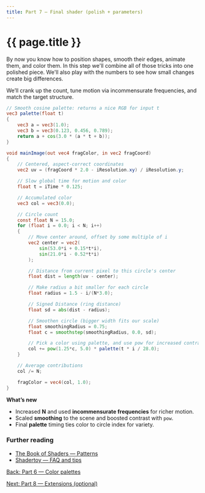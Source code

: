 ```yaml
---
title: Part 7 — Final shader (polish + parameters)
---
```

# {{ page.title }}

By now you know how to position shapes, smooth their edges, animate them, and color them. In this step we'll combine all of those tricks into one polished piece. We'll also play with the numbers to see how small changes create big differences.

We’ll crank up the count, tune motion via incommensurate frequencies, and match the target structure.

```glsl
// Smooth cosine palette: returns a nice RGB for input t
vec3 palette(float t)
{
    vec3 a = vec3(1.0);
    vec3 b = vec3(0.123, 0.456, 0.789);
    return a + cos(3.0 * (a * t + b));
}

void mainImage(out vec4 fragColor, in vec2 fragCoord)
{
    // Centered, aspect-correct coordinates
    vec2 uv = (fragCoord * 2.0 - iResolution.xy) / iResolution.y;

    // Slow global time for motion and color
    float t = iTime * 0.125;

    // Accumulated color
    vec3 col = vec3(0.0);

    // Circle count
    const float N = 15.0;
    for (float i = 0.0; i < N; i++)
    {
        // Move center around, offset by some multiple of i
        vec2 center = vec2(
            sin(53.0*i + 0.15*t*i),
            sin(21.0*i - 0.52*t*i)
        );

        // Distance from current pixel to this circle's center
        float dist = length(uv - center);

        // Make radius a bit smaller for each circle
        float radius = 1.5 - i/(N*3.0);

        // Signed Distance (ring distance)
        float sd = abs(dist - radius);

        // Smoothen circle (bigger width fits our scale)
        float smoothingRadius = 0.75;
        float c = smoothstep(smoothingRadius, 0.0, sd);

        // Pick a color using palette, and use pow for increased contrast
        col += pow(1.25*c, 5.0) * palette(t * i / 28.0);
    }

    // Average contributions
    col /= N;

    fragColor = vec4(col, 1.0);
}
```

**What’s new**

* Increased **N** and used **incommensurate frequencies** for richer motion.
* Scaled **smoothing** to the scene and boosted contrast with `pow`.
* Final **palette** timing ties color to circle index for variety.

### Further reading
- [The Book of Shaders — Patterns](https://thebookofshaders.com/09/)
- [Shadertoy — FAQ and tips](https://www.shadertoy.com/howto)

[Back: Part 6 — Color palettes](part06_color_palettes.md)

[Next: Part 8 — Extensions (optional)](part08_extensions.md)
